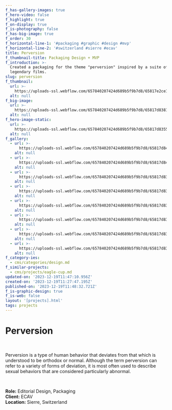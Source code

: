 ```yaml
---
f_has-gallery-images: true
f_hero-video: false
f_highlight: true
f_on-display: true
f_is-photography: false
f_has-big-image: true
f_order: 30
f_horizontal-line-1: '#packaging #graphic #design #mvp'
f_horizontal-line-2: '#switzerland #sierre #ecav'
title: Perversion
f_thumbnail-title: Packaging Design + MVP
f_introduction: >-
  Created a packaging for the theme "perversion" inspired by a suite of
  legendary films.
slug: perversion
f_thumbnail:
  url: >-
    https://uploads-ssl.webflow.com/657840207424d689b5f9b7d8/65817e2ce103950e58134cc4_thumbnail.jpg
  alt: null
f_big-image:
  url: >-
    https://uploads-ssl.webflow.com/657840207424d689b5f9b7d8/65817d838164247f7305fe0e_img_perversion_03.jpg
  alt: null
f_hero-image-static:
  url: >-
    https://uploads-ssl.webflow.com/657840207424d689b5f9b7d8/65817d83555f4fef9cb89dc8_img_perversion_05.jpg
  alt: null
f_gallery:
  - url: >-
      https://uploads-ssl.webflow.com/657840207424d689b5f9b7d8/65817d843a5087c1f3ae53b4_img_perversion_01.jpg
    alt: null
  - url: >-
      https://uploads-ssl.webflow.com/657840207424d689b5f9b7d8/65817d8481322879a8de9836_img_perversion_02.jpg
    alt: null
  - url: >-
      https://uploads-ssl.webflow.com/657840207424d689b5f9b7d8/65817d838164247f7305fe0e_img_perversion_03.jpg
    alt: null
  - url: >-
      https://uploads-ssl.webflow.com/657840207424d689b5f9b7d8/65817d835f11a0fdf5f2ac0e_img_perversion_04.jpg
    alt: null
  - url: >-
      https://uploads-ssl.webflow.com/657840207424d689b5f9b7d8/65817d83555f4fef9cb89dc8_img_perversion_05.jpg
    alt: null
  - url: >-
      https://uploads-ssl.webflow.com/657840207424d689b5f9b7d8/65817d83a70717a189f413e3_img_perversion_06.jpg
    alt: null
  - url: >-
      https://uploads-ssl.webflow.com/657840207424d689b5f9b7d8/65817d8311e4fef2ec1a3e95_img_perversion_07.jpg
    alt: null
  - url: >-
      https://uploads-ssl.webflow.com/657840207424d689b5f9b7d8/65817d83d6fa664b7de215d1_img_perversion_08.jpg
    alt: null
f_category-ies:
  - cms/categories/design.md
f_similar-projects:
  - cms/projects/eagle-cup.md
updated-on: '2023-12-19T11:47:10.956Z'
created-on: '2023-12-19T11:27:47.195Z'
published-on: '2023-12-19T11:48:32.721Z'
f_is-graphic-design: true
f_is-web: false
layout: '[projects].html'
tags: projects
---
```


Perversion
==========

‍

Perversion is a type of human behavior that deviates from that which is understood to be orthodox or normal. Although the term perversion can refer to a variety of forms of deviation, it is most often used to describe sexual behaviors that are considered particularly abnormal.

‍

**Role:** Editorial Design, Packaging  
**Client:** ECAV  
**Location:** Sierre, Switzerland
